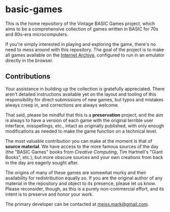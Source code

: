 # basic-games

This is the home repository of the Vintage BASIC Games project, which
aims to be a comprehensive collection of games written in BASIC for
70s and 80s-era microcomputers.

If you're simply interested in playing and exploring the game, there's
no need to mess around with this repository.  The goal of the project
is to make all games available on the [Internet
Archive](http://archive.org/), configured to run in an emulator
directly in the browser.

## Contributions

Your assistance in building up the collection is gratefully
appreciated.  There aren't detailed instructions available yet on the
layout and tooling of this responsibility for direct submissions of
new games, but typos and mistakes always creep in, and corrections are
always welcome.

That said, please be mindful that this is a **preservation** project,
and the aim is always to have a version of each game with the original
terrible user interface, misspellings, etc., intact as originally
published, with only enough modifications as needed to make the game
function on a technical level.

The most valuable contribution you can make at the moment is that of
**source material**.  We have access to the more famous sources of the
day (the "BASIC Games" books from *Creative Computing*, Tim Hartnell's
"Giant Books", etc.), but more obscure sources and your own creations
from back in the day are eagerly sought after.

The origins of many of these games are somewhat murky and their
availability for redistribution equally so.  If you are the original
author of any material in the repository and object to its presence,
please let us know.  Please reconsider, though, as this is a purely
non-commercial effort, and its intent is to preserve and honor your
work.

The primary developer can be contacted at meiss.mark@gmail.com.
